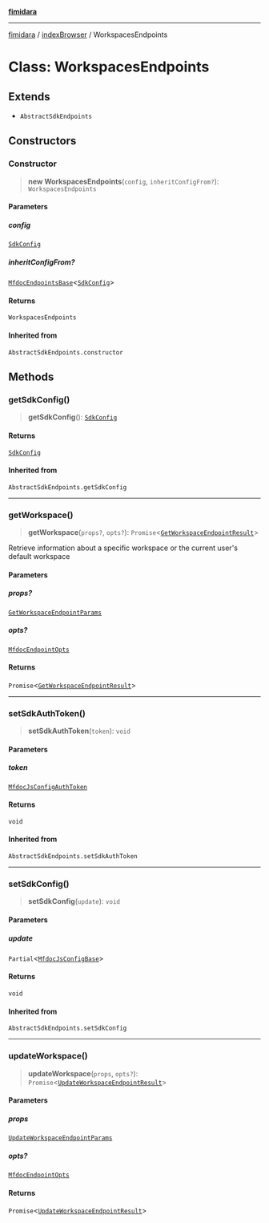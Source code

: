 [**fimidara**](../../README.md)

***

[fimidara](../../modules.md) / [indexBrowser](../README.md) / WorkspacesEndpoints

# Class: WorkspacesEndpoints

## Extends

- `AbstractSdkEndpoints`

## Constructors

### Constructor

> **new WorkspacesEndpoints**(`config`, `inheritConfigFrom?`): `WorkspacesEndpoints`

#### Parameters

##### config

[`SdkConfig`](../interfaces/SdkConfig.md)

##### inheritConfigFrom?

[`MfdocEndpointsBase`](MfdocEndpointsBase.md)\<[`SdkConfig`](../interfaces/SdkConfig.md)\>

#### Returns

`WorkspacesEndpoints`

#### Inherited from

`AbstractSdkEndpoints.constructor`

## Methods

### getSdkConfig()

> **getSdkConfig**(): [`SdkConfig`](../interfaces/SdkConfig.md)

#### Returns

[`SdkConfig`](../interfaces/SdkConfig.md)

#### Inherited from

`AbstractSdkEndpoints.getSdkConfig`

***

### getWorkspace()

> **getWorkspace**(`props?`, `opts?`): `Promise`\<[`GetWorkspaceEndpointResult`](../type-aliases/GetWorkspaceEndpointResult.md)\>

Retrieve information about a specific workspace or the current user's default workspace

#### Parameters

##### props?

[`GetWorkspaceEndpointParams`](../type-aliases/GetWorkspaceEndpointParams.md)

##### opts?

[`MfdocEndpointOpts`](../type-aliases/MfdocEndpointOpts.md)

#### Returns

`Promise`\<[`GetWorkspaceEndpointResult`](../type-aliases/GetWorkspaceEndpointResult.md)\>

***

### setSdkAuthToken()

> **setSdkAuthToken**(`token`): `void`

#### Parameters

##### token

[`MfdocJsConfigAuthToken`](../type-aliases/MfdocJsConfigAuthToken.md)

#### Returns

`void`

#### Inherited from

`AbstractSdkEndpoints.setSdkAuthToken`

***

### setSdkConfig()

> **setSdkConfig**(`update`): `void`

#### Parameters

##### update

`Partial`\<[`MfdocJsConfigBase`](../interfaces/MfdocJsConfigBase.md)\>

#### Returns

`void`

#### Inherited from

`AbstractSdkEndpoints.setSdkConfig`

***

### updateWorkspace()

> **updateWorkspace**(`props`, `opts?`): `Promise`\<[`UpdateWorkspaceEndpointResult`](../type-aliases/UpdateWorkspaceEndpointResult.md)\>

#### Parameters

##### props

[`UpdateWorkspaceEndpointParams`](../type-aliases/UpdateWorkspaceEndpointParams.md)

##### opts?

[`MfdocEndpointOpts`](../type-aliases/MfdocEndpointOpts.md)

#### Returns

`Promise`\<[`UpdateWorkspaceEndpointResult`](../type-aliases/UpdateWorkspaceEndpointResult.md)\>
